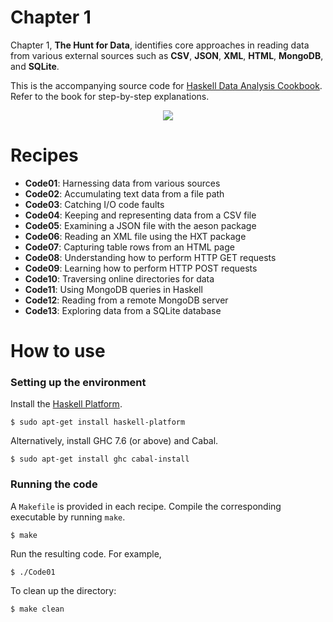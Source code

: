 # Chapter 1
Chapter 1, **The Hunt for Data**, identifies core approaches in reading data from various external sources such as **CSV**, **JSON**, **XML**, **HTML**, **MongoDB**, and **SQLite**.

This is the accompanying source code for [Haskell Data Analysis Cookbook](http://haskelldata.com).
Refer to the book for step-by-step explanations.

<p align="center"><a href="http://haskelldata.com" target="_blank"><img src="http://haskelldata.com/images/ch01.png"/></a></p>

# Recipes
* **Code01**: Harnessing data from various sources
* **Code02**: Accumulating text data from a file path
* **Code03**: Catching I/O code faults
* **Code04**: Keeping and representing data from a CSV file
* **Code05**: Examining a JSON file with the aeson package
* **Code06**: Reading an XML file using the HXT package
* **Code07**: Capturing table rows from an HTML page
* **Code08**: Understanding how to perform HTTP GET requests
* **Code09**: Learning how to perform HTTP POST requests
* **Code10**: Traversing online directories for data
* **Code11**: Using MongoDB queries in Haskell
* **Code12**: Reading from a remote MongoDB server
* **Code13**: Exploring data from a SQLite database

# How to use
### Setting up the environment
Install the [Haskell Platform](http://www.haskell.org/platform/).

    $ sudo apt-get install haskell-platform

Alternatively, install GHC 7.6 (or above) and Cabal.

    $ sudo apt-get install ghc cabal-install

### Running the code
A `Makefile` is provided in each recipe. Compile the corresponding executable by running `make`.

    $ make

Run the resulting code. For example,

    $ ./Code01

To clean up the directory:

    $ make clean
